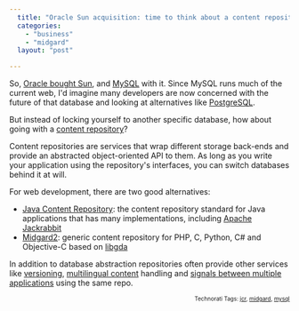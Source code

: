 ```yaml
---
  title: "Oracle Sun acquisition: time to think about a content repository?"
  categories: 
    - "business"
    - "midgard"
  layout: "post"

---
```

<p>
So, <a href="http://www.sun.com/third-party/global/oracle/index.jsp">Oracle bought Sun</a>, and <a href="http://mysql.com/">MySQL</a> with it. Since MySQL runs much of the current web, I'd imagine many developers are now concerned with the future of that database and looking at alternatives like <a href="http://www.postgresql.org/">PostgreSQL</a>.
</p><p>
But instead of locking yourself to another specific database, how about going with a <a href="http://bergie.iki.fi/blog/midgard_and_jcr-a_look_at_two_content_repositories/">content repository</a>?
</p><p>
Content repositories are services that wrap different storage back-ends and provide an abstracted object-oriented API to them. As long as you write your application using the repository's interfaces, you can switch databases behind it at will.
</p><p>
For web development, there are two good alternatives:
</p><ul>
<li><a href="http://www.ibm.com/developerworks/java/library/j-jcr/">Java Content Repository</a>: the content repository standard for Java applications that has many implementations, including <a href="http://jackrabbit.apache.org/">Apache Jackrabbit</a></li>
<li><a href="http://www.midgard-project.org/midgard2/">Midgard2</a>: generic content repository for PHP, C, Python, C# and Objective-C based on <a href="http://www.gnome-db.org/">libgda</a></li>
</ul><p>
In addition to database abstraction repositories often provide other services like <a href="http://wiki.apache.org/jackrabbit/mix:versionable">versioning</a>, <a href="http://www.midgard-project.org/documentation/midgard-and-multilingual-content/">multilingual content</a> handling and <a href="http://teroheikkinen.iki.fi/blog/midgard_workshop_at_fscons/">signals between multiple applications</a> using the same repo.
</p>
<p style="text-align:right;font-size:10px;">Technorati Tags: <a href="http://www.technorati.com/tag/jcr" rel="tag">jcr</a>, <a href="http://www.technorati.com/tag/midgard" rel="tag">midgard</a>, <a href="http://www.technorati.com/tag/mysql" rel="tag">mysql</a></p>
